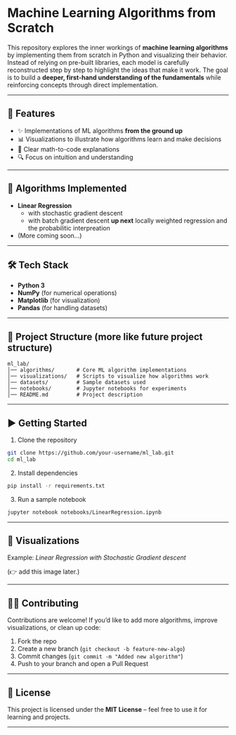 # Machine Learning Algorithms from Scratch

This repository explores the inner workings of **machine learning algorithms** by implementing them from scratch in Python and visualizing their behavior. Instead of relying on pre-built libraries, each model is carefully reconstructed step by step to highlight the ideas that make it work. The goal is to build a **deeper, first-hand understanding of the fundamentals** while reinforcing concepts through direct implementation.

---

## 📌 Features

* ✨ Implementations of ML algorithms **from the ground up**
* 📊 Visualizations to illustrate how algorithms learn and make decisions
* 🧮 Clear math-to-code explanations
* 🔍 Focus on intuition and understanding

---

## 🚀 Algorithms Implemented

* **Linear Regression**
  * with stochastic gradient descent
  * with batch gradient descent
**up next**
locally weighted regression and the probabilitic interpreation
* (More coming soon...)

---

## 🛠️ Tech Stack

* **Python 3**
* **NumPy** (for numerical operations)
* **Matplotlib** (for visualization)
* **Pandas** (for handling datasets)

---

## 📂 Project Structure (more like future project structure)

```
ml_lab/
│── algorithms/       # Core ML algorithm implementations
│── visualizations/   # Scripts to visualize how algorithms work
│── datasets/         # Sample datasets used
│── notebooks/        # Jupyter notebooks for experiments
│── README.md         # Project description
```

---

## ▶️ Getting Started

1. Clone the repository

```bash
git clone https://github.com/your-username/ml_lab.git
cd ml_lab
```

2. Install dependencies

```bash
pip install -r requirements.txt
```

3. Run a sample notebook

```bash
jupyter notebook notebooks/LinearRegression.ipynb
```

---

## 📸 Visualizations

Example: *Linear Regression with Stochastic Gradient descent*

(👉 add this image later.)

---

## 🧑‍💻 Contributing

Contributions are welcome! If you’d like to add more algorithms, improve visualizations, or clean up code:

1. Fork the repo
2. Create a new branch (`git checkout -b feature-new-algo`)
3. Commit changes (`git commit -m "Added new algorithm"`)
4. Push to your branch and open a Pull Request

---

## 📜 License

This project is licensed under the **MIT License** – feel free to use it for learning and projects.

---
